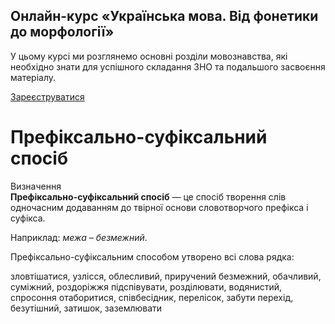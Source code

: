 <div class="banner">
  <h2 class="course">Онлайн-курс «Українська мова. Від фонетики до морфології»</h2>
  <p class="course-description">
     У цьому курсі ми розглянемо основні розділи мовознавства, які необхідно знати для успішного складання ЗНО та подальшого засвоєння матеріалу.<br>
  </p>
    <div class="button-wrapper">
        <a class="registration-button" target="_blank" href="http://bit.ly/2zuYUGS">Зареєструватися</a>
    </div>   
</div>

# Префіксально-суфіксальний спосіб


<div class="space">
<div class="eoz-wrap">
<span class="eoz">Визначення</span>
<div class="eoz-text">
<b>Префіксально-суфіксальний спосіб</b> — це спосiб творення слiв одночасним додаванням до твiрної основи словотворчого префiкса i суфiкса.
</div>
</div>
</div>


Наприклад: <i>межа – безмежний</i>.


<quiz correctLabel="correct" incorrectLabel="incorrect" checkLabel="check">
    <question text="">
       <p>Префіксально-суфіксальним способом утворено всі слова рядка:</p>
        <answer>зловтішатися, узлісся, облесливий, приручений</answer>
        <answer correct>безмежний, обачливий, суміжний, роздоріжжя </answer>
        <answer>підспівувати, розділювати, водянистий, спросоння</answer>
        <answer>отаборитися, співбесідник, перелісок, забути</answer>
        <answer>перехід, безутішний, затишок, заземлювати</answer>
    </question>
</quiz>
